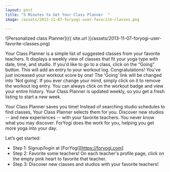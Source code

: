 ```yaml
---
layout: post
title: "5 Minutes to Get Your Class Planner  "
image: /assets/2013-11-07-foryogi-user-favorite-classes.png

---
```


![Personalized class Planner]({{ site.url }}/assets/2013-11-07-foryogi-user-favorite-classes.png)

Your Class Planner is a simple list of suggested  classes from your favorite teachers. It displays a weekly view of classes that fit your yoga type with date, time, and studio. If you'd like to go to a class, click on the “Going”  button. This will add an entry to your workout log. Congratulations!  You’ve just increased your workout score by one! The 'Going' link will be changed  into 'Not going'. If you ever change your mind, simply click on it to remove the workout log entry. You can always click on the workout badge and view your entire history. Your Class Planner is updated weekly, so you get a fresh listing to start a new week.

Your Class Planner saves you time! Instead of searching studio schedules to find classes, Your Class Planner selects them for you. Discover new studios  -- and new experiences -- with your favorite teachers. You never know what you may discover. ForYogi does the work for you, helping you get more yoga into your day. 

Let’s get started: 

- Step 1: Signup/login at [ForYogi][https://foryogi.com]
- Step 2: Favorite some teachers! On each teacher's profile page, click on the empty pink heart to favorite that teacher.  
- Step 3: Discover new classes and studios with your favorite teachers!